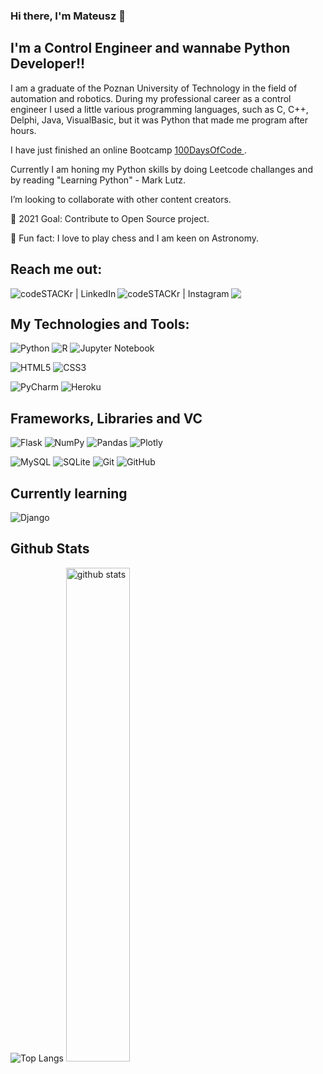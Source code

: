 ### Hi there, I'm Mateusz 👋

## I'm a Control Engineer and wannabe Python Developer!!

I am a graduate of the Poznan University of Technology in the field of automation and robotics.
During my professional career as a control engineer I used a little various programming languages, such as C, C++, Delphi, Java, VisualBasic,
but it was Python that made me program after hours.

I have just finished an online Bootcamp <a href="https://www.udemy.com/course/100-days-of-code/"> 100DaysOfCode </a>.

Currently I am honing my Python skills by doing Leetcode challanges and by reading "Learning Python" - Mark Lutz.

I’m looking to collaborate with other content creators.

🎯 2021 Goal: Contribute to Open Source project.

🔭  Fun fact: I love to play chess and I am keen on Astronomy.

## Reach me out:

[<img align="left" alt="codeSTACKr | LinkedIn"  src="https://img.shields.io/badge/linkedin-%230077B5.svg?style=for-the-badge&logo=linkedin&logoColor=white" />][linkedin]
[<img align="left" alt="codeSTACKr | Instagram" src="https://img.shields.io/badge/Instagram-%23E4405F.svg?style=for-the-badge&logo=Instagram&logoColor=white" />][instagram]

<a href="mailto:mateuszstrzelecki21@gmail.com?"><img src="https://img.shields.io/badge/gmail-%23DD0031.svg?&style=for-the-badge&logo=gmail&logoColor=white"/></a>


## My Technologies and Tools:

![Python](https://img.shields.io/badge/python-3670A0?style=for-the-badge&logo=python&logoColor=ffdd54)
![R](https://img.shields.io/badge/r-%23276DC3.svg?style=for-the-badge&logo=r&logoColor=white)
![Jupyter Notebook](https://img.shields.io/badge/jupyter-%23FA0F00.svg?style=for-the-badge&logo=jupyter&logoColor=white)


![HTML5](https://img.shields.io/badge/html5-%23E34F26.svg?style=for-the-badge&logo=html5&logoColor=white)
![CSS3](https://img.shields.io/badge/css3-%231572B6.svg?style=for-the-badge&logo=css3&logoColor=white)


![PyCharm](https://img.shields.io/badge/pycharm-143?style=for-the-badge&logo=pycharm&logoColor=black&color=black&labelColor=green)
![Heroku](https://img.shields.io/badge/heroku-%23430098.svg?style=for-the-badge&logo=heroku&logoColor=white)


## Frameworks, Libraries and VC

![Flask](https://img.shields.io/badge/flask-%23000.svg?style=for-the-badge&logo=flask&logoColor=white)
![NumPy](https://img.shields.io/badge/numpy-%23013243.svg?style=for-the-badge&logo=numpy&logoColor=white)
![Pandas](https://img.shields.io/badge/pandas-%23150458.svg?style=for-the-badge&logo=pandas&logoColor=white)
![Plotly](https://img.shields.io/badge/Plotly-%233F4F75.svg?style=for-the-badge&logo=plotly&logoColor=white)


![MySQL](https://img.shields.io/badge/mysql-%2300f.svg?style=for-the-badge&logo=mysql&logoColor=white)
![SQLite](https://img.shields.io/badge/sqlite-%2307405e.svg?style=for-the-badge&logo=sqlite&logoColor=white)
![Git](https://img.shields.io/badge/git-%23F05033.svg?style=for-the-badge&logo=git&logoColor=white)
![GitHub](https://img.shields.io/badge/github-%23121011.svg?style=for-the-badge&logo=github&logoColor=white)


## Currently learning

![Django](https://img.shields.io/badge/Django-092E20?style=for-the-badge&logo=django&logoColor=white)


## Github Stats
![Top Langs](https://github-readme-stats.vercel.app/api/top-langs/?username=lostheir&layout=compact)
<img src="https://github-readme-stats.vercel.app/api?username=lostheir&show_icons=true&theme=gotham" alt="github stats" width="45%"/>


 

[mail]: mailto:mateuszstrzelecki21@gmail.com
[instagram]: https://instagram.com/mateo_strzelecki
[linkedin]: https://linkedin.com/in/mateo-strzelecki
